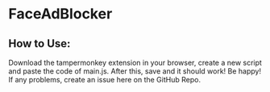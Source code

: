 <h1>FaceAdBlocker</h1>

<h2>How to Use:</h2>
<p>Download the tampermonkey extension in your browser, create a new script and paste the code of main.js. After this, save and it should work! Be happy! If any problems, create an issue here on the GitHub Repo.</p>
